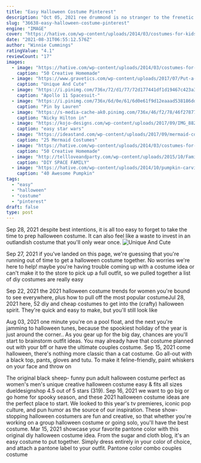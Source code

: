 ```yaml
---
title: "Easy Halloween Costume Pinterest"
description: "Oct 05, 2021 ree drummond is no stranger to the frenetic energy associated with last-minute halloween costumes. you dart into a costume shop on your way through the city one afternoon, and you have four minutes to grab something for your kids to wear on halloween"
slug: "36638-easy-halloween-costume-pinterest"
engine: "IMAGE"
cover: "https://hative.com/wp-content/uploads/2014/03/costumes-for-kids/18-owl-kid-costume-idea.jpg"
date: "2021-08-31T06:55:12.576Z"
author: "Winnie Cummings"
ratingValue: "4.1"
reviewCount: "17"
images:
  - image: "https://hative.com/wp-content/uploads/2014/03/costumes-for-kids/18-owl-kid-costume-idea.jpg"
    caption: "50 Creative Homemade"
  - image: "https://www.gravetics.com/wp-content/uploads/2017/07/Put-a-twist-on-the-classic-ghost-lollipops-and-make-pumpkin-pops-using-Tootsie-Pops-for-Halloween-this-year.jpg"
    caption: "Unique And Cute"
  - image: "https://i.pinimg.com/736x/72/d1/77/72d177441df1d19467c423a3f6df190f--astronaut-costume-apollo-.jpg"
    caption: "Apollo 11 Spacesuit-"
  - image: "https://i.pinimg.com/736x/6d/0e/61/6d0e61f9d12eaaad538186dd88a4eab8.jpg"
    caption: "Pin by Lauren"
  - image: "https://s-media-cache-ak0.pinimg.com/736x/46/f2/78/46f27877cdbd88647d4a46e4c0adb4fd.jpg"
    caption: "Nicky Hilton in"
  - image: "https://kojo-designs.com/wp-content/uploads/2017/09/IMG_8827-001.jpg"
    caption: "easy star wars"
  - image: "https://ideastand.com/wp-content/uploads/2017/09/mermaid-costume-diy/24-mermaid-costume-diy-ideas-tutorials.jpg"
    caption: "25 Mermaid Costumes"
  - image: "https://hative.com/wp-content/uploads/2014/03/costumes-for-kids/17-witch-kid-costume-idea.jpg"
    caption: "50 Creative Homemade"
  - image: "http://tellloveandparty.com/wp-content/uploads/2015/10/Family-Halloween-Costume-ideas-Tell-Love-and-Party.jpg"
    caption: "DIY SPACE FAMILY"
  - image: "https://hative.com/wp-content/uploads/2014/10/pumpkin-carving-ideas/37-apple-core.jpg"
    caption: "40 Awesome Pumpkin"
tags:
  - "easy"
  - "halloween"
  - "costume"
  - "pinterest"
draft: false
type: post
---
```


Sep 28, 2021 despite best intentions, it is all too easy to forget to take the time to prep halloween costume. It can also feel like a waste to invest in an outlandish costume that you'll only wear once.
![Unique And Cute](https://www.gravetics.com/wp-content/uploads/2017/07/Put-a-twist-on-the-classic-ghost-lollipops-and-make-pumpkin-pops-using-Tootsie-Pops-for-Halloween-this-year.jpg "Unique And Cute")

Sep 27, 2021 if you&#39;ve landed on this page, we&#39;re guessing that you&#39;re running out of time to get a halloween costume together. No worries  we&#39;re here to help! maybe you&#39;re having trouble coming up with a costume idea or can&#39;t make it to the store to pick up a full outfit, so we pulled together a list of diy costumes are really easy
<!--inArticleAds-->

<!--galleryOne-->

Sep 22, 2021 the 2021 halloween costume trends for women you're bound to see everywhere, plus how to pull off the most popular costumeJul 28, 2021 here, 52 diy and cheap costumes to get into the (crafty) halloween spirit. They're quick and easy to make, but you'll still look like
<!--inArticleAds-->

<!--galleryTwo-->

Aug 03, 2021 one minute you're on a pool float, and the next you're jamming to halloween tunes, because the spookiest holiday of the year is just around the corner.. As you gear up for the big day, chances are you'll start to brainstorm outfit ideas. You may already have that costume planned out with your bff or have the ultimate couples costume. Sep 15, 2021 come halloween, there's nothing more classic than a cat costume. Go all-out with a black top, pants, gloves and tutu. To make it feline-friendly, paint whiskers on your face and throw on
<!--galleryThree-->

The original black sheep- funny pun adult halloween costume perfect as women's men's unique creative halloween costume easy & fits all sizes dueldesignshop 4.5 out of 5 stars (319). Sep 16, 2021 we want to go big or go home for spooky season, and these 2021 halloween costume ideas are the perfect place to start. We looked to this year's tv premieres, iconic pop culture, and pun humor as the source of our inspiration. These show-stopping halloween costumers are fun and creative, so that whether you're working on a group halloween costume or going solo, you'll have the best costume. Mar 15, 2021 showcase your favorite pantone color with this original diy halloween costume idea. From the sugar and cloth blog, it's an easy costume to put together. Simply dress entirely in your color of choice, and attach a pantone label to your outfit. Pantone color combo couples costume
